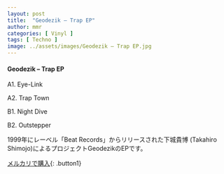 ```yaml
---
layout: post
title:  "Geodezik – Trap EP"
author: mmr
categories: [ Vinyl ]
tags: [ Techno ]
image: ../assets/images/Geodezik – Trap EP.jpg
---
```


#### Geodezik – Trap EP

A1. Eye-Link

A2. Trap Town

B1. Night Dive

B2. Outstepper

1999年にレーベル「Beat Records」からリリースされた下城貴博 (Takahiro Shimojo)によるプロジェクトGeodezikのEPです。


[メルカリで購入](https://jp.mercari.com/item/m86478584214){: .button1}

